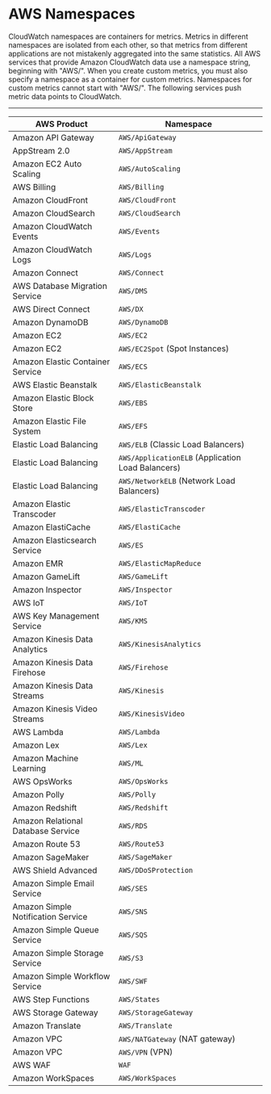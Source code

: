 # AWS Namespaces<a name="aws-namespaces"></a>

CloudWatch namespaces are containers for metrics\. Metrics in different namespaces are isolated from each other, so that metrics from different applications are not mistakenly aggregated into the same statistics\. All AWS services that provide Amazon CloudWatch data use a namespace string, beginning with "AWS/"\. When you create custom metrics, you must also specify a namespace as a container for custom metrics\. Namespaces for custom metrics cannot start with "AWS/"\. The following services push metric data points to CloudWatch\.


****  

| AWS Product | Namespace | 
| --- | --- | 
|  Amazon API Gateway  |  `AWS/ApiGateway`  | 
|  AppStream 2\.0  |  `AWS/AppStream`  | 
|  Amazon EC2 Auto Scaling  |  `AWS/AutoScaling`  | 
|  AWS Billing  |  `AWS/Billing`  | 
|  Amazon CloudFront  |  `AWS/CloudFront`  | 
|  Amazon CloudSearch  |  `AWS/CloudSearch`  | 
|  Amazon CloudWatch Events  |  `AWS/Events`  | 
|  Amazon CloudWatch Logs  |  `AWS/Logs`  | 
|  Amazon Connect  |  `AWS/Connect`  | 
|  AWS Database Migration Service  |  `AWS/DMS`  | 
|  AWS Direct Connect  |  `AWS/DX`  | 
|  Amazon DynamoDB  |  `AWS/DynamoDB`  | 
|  Amazon EC2  |  `AWS/EC2`  | 
|  Amazon EC2  |  `AWS/EC2Spot` \(Spot Instances\)  | 
|  Amazon Elastic Container Service  |  `AWS/ECS`  | 
|  AWS Elastic Beanstalk  |  `AWS/ElasticBeanstalk`  | 
|  Amazon Elastic Block Store  |  `AWS/EBS`  | 
|  Amazon Elastic File System  |  `AWS/EFS`  | 
|  Elastic Load Balancing  |  `AWS/ELB` \(Classic Load Balancers\)  | 
|  Elastic Load Balancing  |  `AWS/ApplicationELB` \(Application Load Balancers\)  | 
|  Elastic Load Balancing  |  `AWS/NetworkELB` \(Network Load Balancers\)  | 
|  Amazon Elastic Transcoder  |  `AWS/ElasticTranscoder`  | 
|  Amazon ElastiCache  |  `AWS/ElastiCache`  | 
|  Amazon Elasticsearch Service  |  `AWS/ES`  | 
|  Amazon EMR  |  `AWS/ElasticMapReduce`  | 
|  Amazon GameLift  |  `AWS/GameLift`  | 
|  Amazon Inspector |  `AWS/Inspector`  | 
|  AWS IoT  |  `AWS/IoT`  | 
|  AWS Key Management Service  |  `AWS/KMS`  | 
|  Amazon Kinesis Data Analytics  |  `AWS/KinesisAnalytics`  | 
|  Amazon Kinesis Data Firehose  |  `AWS/Firehose`  | 
|  Amazon Kinesis Data Streams  |  `AWS/Kinesis`  | 
|  Amazon Kinesis Video Streams  |  `AWS/KinesisVideo`  | 
|  AWS Lambda  |  `AWS/Lambda`  | 
|  Amazon Lex  |  `AWS/Lex`  | 
|  Amazon Machine Learning  |  `AWS/ML`  | 
|  AWS OpsWorks  |  `AWS/OpsWorks`  | 
|  Amazon Polly  |  `AWS/Polly`  | 
|  Amazon Redshift  |  `AWS/Redshift`  | 
|  Amazon Relational Database Service  |  `AWS/RDS`  | 
|  Amazon Route 53  |  `AWS/Route53`  | 
|  Amazon SageMaker  |  `AWS/SageMaker`  | 
|  AWS Shield Advanced  |  `AWS/DDoSProtection`  | 
|  Amazon Simple Email Service  |  `AWS/SES`  | 
|  Amazon Simple Notification Service  |  `AWS/SNS`  | 
|  Amazon Simple Queue Service  |  `AWS/SQS`  | 
|  Amazon Simple Storage Service  |  `AWS/S3`  | 
|  Amazon Simple Workflow Service  |  `AWS/SWF`  | 
|  AWS Step Functions  |  `AWS/States`  | 
|  AWS Storage Gateway  |  `AWS/StorageGateway`  | 
| Amazon Translate | `AWS/Translate` | 
|  Amazon VPC  |  `AWS/NATGateway` \(NAT gateway\)  | 
| Amazon VPC | `AWS/VPN` \(VPN\) | 
|  AWS WAF  |  `WAF`  | 
|  Amazon WorkSpaces  |  `AWS/WorkSpaces`  | 